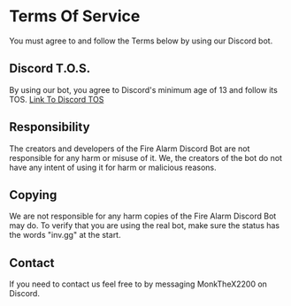 # Terms Of Service

You must agree to and follow the Terms below by using our Discord bot.

## Discord T.O.S.

By using our bot, you agree to Discord's minimum age of 13 and follow its TOS.
[Link To Discord TOS](https://discord.com/terms)

## Responsibility

The creators and developers of the Fire Alarm Discord Bot are not responsible for any harm or misuse of it. We, the creators of the bot do not have any intent of using it for harm or malicious reasons.

## Copying

We are not responsible for any harm copies of the Fire Alarm Discord Bot may do. To verify that you are using the real bot, make sure the status has the words "inv.gg" at the start.

## Contact

If you need to contact us feel free to by messaging MonkTheX2200 on Discord.
